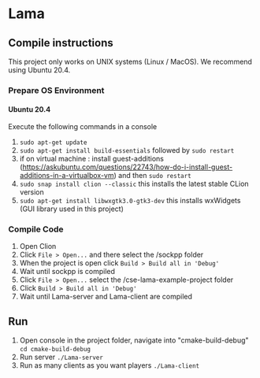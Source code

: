 # Lama

## Compile instructions
This project only works on UNIX systems (Linux / MacOS). We recommend using Ubuntu 20.4.

### Prepare OS Environment
#### Ubuntu 20.4
Execute the following commands in a console
1. `sudo apt-get update`
2. `sudo apt-get install build-essentials` followed by `sudo restart`
3. if on virtual machine : install guest-additions (https://askubuntu.com/questions/22743/how-do-i-install-guest-additions-in-a-virtualbox-vm) and then `sudo restart`
4. `sudo snap install clion --classic` this installs the latest stable CLion version
5. `sudo apt-get install libwxgtk3.0-gtk3-dev` this installs wxWidgets (GUI library used in this project)

### Compile Code
1. Open Clion
2. Click `File > Open...` and there select the /sockpp folder
3. When the project is open click `Build > Build all in 'Debug'`
4. Wait until sockpp is compiled
5. Click `File > Open...` select the /cse-lama-example-project folder
6. Click `Build > Build all in 'Debug'`
7. Wait until Lama-server and Lama-client are compiled

## Run
1. Open console in the project folder, navigate into "cmake-build-debug" `cd cmake-build-debug`
2. Run server `./Lama-server`
3. Run as many clients as you want players `./Lama-client`
